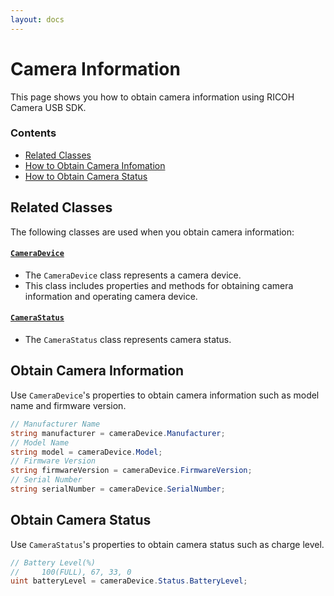 ```yaml
---
layout: docs
---
```


# Camera Information

This page shows you how to obtain camera information using RICOH Camera USB SDK.

### Contents

* [Related Classes](#related-classes)
* [How to Obtain Camera Infomation](#obtain-camera-information)
* [How to Obtain Camera Status](#obtain-camera-status)

## Related Classes

The following classes are used when you obtain camera information:

#### [`CameraDevice`](../../api_reference/html/T_Ricoh_CameraController_CameraDevice.htm)

* The `CameraDevice` class represents a camera device.
* This class includes properties and methods for obtaining camera information and operating camera device.

#### [`CameraStatus`](../../api_reference/html/T_Ricoh_CameraController_CameraStatus.htm)

* The `CameraStatus` class represents camera status.

## Obtain Camera Information

Use `CameraDevice`'s properties to obtain camera information such as model name and firmware version.

```csharp
// Manufacturer Name
string manufacturer = cameraDevice.Manufacturer;
// Model Name
string model = cameraDevice.Model;
// Firmware Version
string firmwareVersion = cameraDevice.FirmwareVersion;
// Serial Number
string serialNumber = cameraDevice.SerialNumber;
```

## Obtain Camera Status

Use `CameraStatus`'s properties to obtain camera status such as charge level.

```csharp
// Battery Level(%)
//     100(FULL), 67, 33, 0
uint batteryLevel = cameraDevice.Status.BatteryLevel;
```
